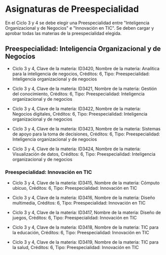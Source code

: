# Asignaturas de Preespecialidad

En el Ciclo 3 y 4 se debe elegir una Preespecialidad entre "Inteligencia Organizacional y de Negocios" e "Innovación en TIC". Se deben cargar y aprobar todas las materias de la preespecialidad elegida.

## Preespecialidad: Inteligencia Organizacional y de Negocios

- Ciclo 3 y 4, Clave de la materia: ID3420, Nombre de la materia: Analítica para la inteligencia de negocios, Créditos: 6, Tipo: Preespecialidad: Inteligencia organizacional y de negocios

- Ciclo 3 y 4, Clave de la materia: ID3421, Nombre de la materia: Gestión del conocimiento, Créditos: 6, Tipo: Preespecialidad: Inteligencia organizacional y de negocios

- Ciclo 3 y 4, Clave de la materia: ID3422, Nombre de la materia: Negocios digitales, Créditos: 6, Tipo: Preespecialidad: Inteligencia organizacional y de negocios

- Ciclo 3 y 4, Clave de la materia: ID3423, Nombre de la materia: Sistemas de apoyo para la toma de decisiones, Créditos: 6, Tipo: Preespecialidad: Inteligencia organizacional y de negocios

- Ciclo 3 y 4, Clave de la materia: ID3424, Nombre de la materia: Visualización de datos, Créditos: 6, Tipo: Preespecialidad: Inteligencia organizacional y de negocios

### Preespecialidad: Innovación en TIC

- Ciclo 3 y 4, Clave de la materia: ID3415, Nombre de la materia: Cómputo ubicuo, Créditos: 6, Tipo: Preespecialidad: Innovación en TIC

- Ciclo 3 y 4, Clave de la materia: ID3416, Nombre de la materia: Diseño multimedia, Créditos: 6, Tipo: Preespecialidad: Innovación en TIC

- Ciclo 3 y 4, Clave de la materia: ID3417, Nombre de la materia: Diseño de juegos, Créditos: 6, Tipo: Preespecialidad: Innovación en TIC

- Ciclo 3 y 4, Clave de la materia: ID3418, Nombre de la materia: TIC para la educación, Créditos: 6, Tipo: Preespecialidad: Innovación en TIC

- Ciclo 3 y 4, Clave de la materia: ID3419, Nombre de la materia: TIC para la salud, Créditos: 6, Tipo: Preespecialidad: Innovación en TIC